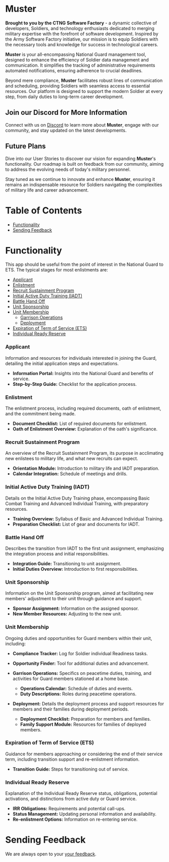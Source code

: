 
# Muster

**Brought to you by the CTNG Software Factory** - a dynamic collective of developers, Soldiers, and technology enthusiasts dedicated to merging military expertise with the forefront of software development. Inspired by the Army Software Factory initiative, our mission is to equip Soldiers with the necessary tools and knowledge for success in technological careers.

**Muster** is your all-encompassing National Guard management tool, designed to enhance the efficiency of Soldier data management and communication. It simplifies the tracking of administrative requirements automated notifications, ensuring adherence to crucial deadlines.

Beyond mere compliance, **Muster** facilitates robust lines of communication and scheduling, providing Soldiers with seamless access to essential resources. Our platform is designed to support the modern Soldier at every step, from daily duties to long-term career development.

## Join our Discord for More Information
Connect with us on [Discord](https://discord.gg/CutXG4DY) to learn more about **Muster**, engage with our community, and stay updated on the latest developments.

## Future Plans
Dive into our User Stories to discover our vision for expanding **Muster**'s functionality. Our roadmap is built on feedback from our community, aiming to address the evolving needs of today's military personnel.

Stay tuned as we continue to innovate and enhance **Muster**, ensuring it remains an indispensable resource for Soldiers navigating the complexities of military life and career advancement.






# Table of Contents

- [Functionality](#functionality)
- [Sending Feedback](#sending-feedback)

# Functionality 

 This app should be useful from the point of interest in the National Guard to ETS. The typical stages for most enlistments are:

- [Applicant](#applicant)
- [Enlistment](#enlistment)
- [Recruit Sustainment Program](#recruit-sustainment-program)
- [Initial Active Duty Training (IADT)](#initial-active-duty-training-iadt)
- [Battle Hand Off](#battle-hand-off)
- [Unit Sponsorship](#unit-sponsorship)
- [Unit Membership](#unit-membership)
    - [Garrison Operations](#garrison-operations)
    - [Deployment](#deployment)
- [Expiration of Term of Service (ETS)](#expiration-of-term-of-service)
- [Individual Ready Reserve](#individual-ready-reserve)

### Applicant
Information and resources for individuals interested in joining the Guard, detailing the initial application steps and expectations.

- **Information Portal:** Insights into the National Guard and benefits of service.
- **Step-by-Step Guide:** Checklist for the application process.

### Enlistment
The enlistment process, including required documents, oath of enlistment, and the commitment being made.

- **Document Checklist:** List of required documents for enlistment.
- **Oath of Enlistment Overview:** Explanation of the oath's significance.

### Recruit Sustainment Program
An overview of the Recruit Sustainment Program, its purpose in acclimating new enlistees to military life, and what new recruits can expect.

- **Orientation Module:** Introduction to military life and IADT preparation.
- **Calendar Integration:** Schedule of meetings and drills.

### Initial Active Duty Training (IADT)
Details on the Initial Active Duty Training phase, encompassing Basic Combat Training and Advanced Individual Training, with preparatory resources.

- **Training Overview:** Syllabus of Basic and Advanced Individual Training.
- **Preparation Checklist:** List of gear and documents for IADT.

### Battle Hand Off
Describes the transition from IADT to the first unit assignment, emphasizing the integration process and initial responsibilities.

- **Integration Guide:** Transitioning to unit assignment.
- **Initial Duties Overview:** Introduction to first responsibilities.

### Unit Sponsorship
Information on the Unit Sponsorship program, aimed at facilitating new members' adjustment to their unit through guidance and support.

- **Sponsor Assignment:** Information on the assigned sponsor.
- **New Member Resources:** Adjusting to the new unit.

### Unit Membership
Ongoing duties and opportunities for Guard members within their unit, including:

- **Compliance Tracker:** Log for Soldier individual Readiness tasks. 
- **Opportunity Finder:** Tool for additional duties and advancement.

- **Garrison Operations:** Specifics on peacetime duties, training, and activities for Guard members stationed at a home base.
    - **Operations Calendar:** Schedule of duties and events.
    - **Duty Descriptions:** Roles during peacetime operations.

- **Deployment:** Details the deployment process and support resources for members and their families during deployment periods.
    - **Deployment Checklist:** Preparation for members and families.
    - **Family Support Module:** Resources for families of deployed members.

### Expiration of Term of Service (ETS)
Guidance for members approaching or considering the end of their service term, including transition support and re-enlistment information.

- **Transition Guide:** Steps for transitioning out of service.


### Individual Ready Reserve
Explanation of the Individual Ready Reserve status, obligations, potential activations, and distinctions from active duty or Guard service.
- **IRR Obligations:** Requirements and potential call-ups.
- **Status Management:** Updating personal information and availability.
- **Re-enlistment Options:** Information on re-entering service.

# Sending Feedback

We are always open to your [your feedback](https://github.com/Christian-m-mason/muster/issues).